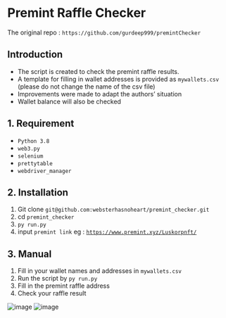 # Premint Raffle Checker

The original repo : `https://github.com/gurdeep999/premintChecker`

## Introduction

- The script is created to check the premint raffle results.
- A template for filling in wallet addresses is provided as `mywallets.csv` (please do not change the name of the csv file)
- Improvements were made to adapt the authors’ situation
- Wallet balance will also be checked

## 1. Requirement

- `Python 3.8`
- `web3.py`
- `selenium`
- `prettytable`
- `webdriver_manager`

## 2. Installation

1. Git clone `git@github.com:websterhasnoheart/premint_checker.git`
2. cd `premint_checker`
3. `py run.py`
4. input `premint link` eg : [`https://www.premint.xyz/Luskorpnft/`](https://www.premint.xyz/Luskorpnft/)

## 3. Manual

1. Fill in your wallet names and addresses in `mywallets.csv`
2. Run the script by `py run.py`
3. Fill in the premint raffle address
4. Check your raffle result

![image](https://user-images.githubusercontent.com/66870019/191744116-89fc79b2-b0d2-472b-b9a4-219de9f0a92f.png)
![image](https://user-images.githubusercontent.com/66870019/191744273-e1f4b7d8-2e95-4c5d-8bbe-c5d5ece342f5.png)
